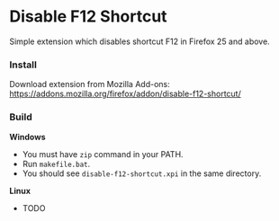 # Disable F12 Shortcut

Simple extension which disables shortcut F12 in Firefox 25 and above.

### Install

Download extension from Mozilla Add-ons:
https://addons.mozilla.org/firefox/addon/disable-f12-shortcut/

### Build

__Windows__
+ You must have `zip` command in your PATH.
+ Run `makefile.bat`.
+ You should see `disable-f12-shortcut.xpi` in the same directory.

__Linux__
+ TODO  